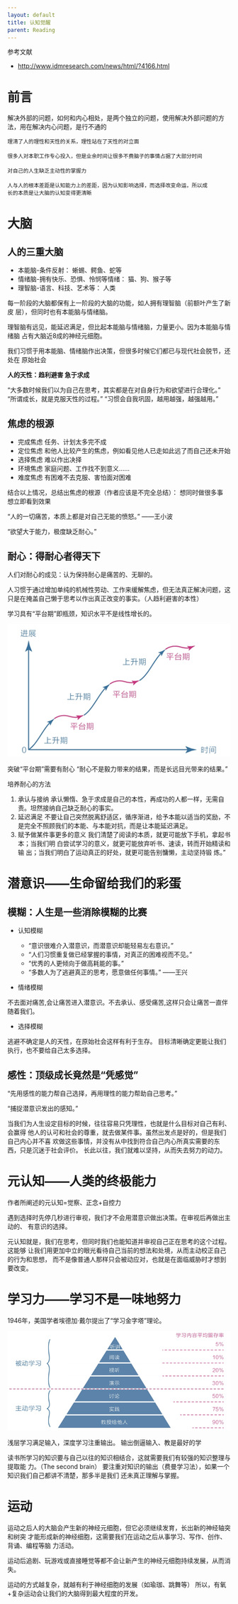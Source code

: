```yaml
---
layout: default
title: 认知觉醒
parent: Reading
---
```


参考文献

- http://www.idmresearch.com/news/html/?4166.html

# 前言

解决外部的问题，如何和内心相处，是两个独立的问题，使用解决外部问题的方法，用在解决内心问题，是行不通的

```text
理清了人的理性和天性的关系，理性站在了天性的对立面

很多人对本职工作专心投入，但是业余时间让很多不费脑子的事情占据了大部分时间

对自己的人生缺乏主动性的掌握力

⼈与⼈的根本差距是认知能⼒上的差距，因为认知影响选择，⽽选择改变命运，所以成
⻓的本质是让⼤脑的认知变得更清晰
```

# 大脑

## 人的三重大脑

- 本能脑-条件反射： 蜥蜴、鳄⻥、蛇等
- 情绪脑-拥有快乐、恐惧、怜悯等情绪： 猫、狗、猴⼦等
- 理智脑-语⾔、科技、艺术等： ⼈类

每⼀阶段的⼤脑都保有上⼀阶段的⼤脑的功能，如⼈拥有理智脑（前额叶产⽣了新⽪
层），但同时也有本能脑与情绪脑。

理智脑有远⻅，能延迟满⾜，但⽐起本能脑与情绪脑，⼒量更⼩。因为本能脑与情绪脑
占有⼤脑近8成的神经元细胞。

我们习惯于⽤本能脑、情绪脑作出决策，但很多时候它们都已与现代社会脱节，还处在
原始社会

**⼈的天性：趋利避害 急于求成**

“⼤多数时候我们以为⾃⼰在思考，其实都是在对⾃⾝⾏为和欲望进⾏合理化。”
“所谓成⻓，就是克服天性的过程。”
“习惯会⾃我巩固，越⽤越强，越强越⽤。”

## 焦虑的根源

- 完成焦虑 任务、计划太多完不成
- 定位焦虑 和他⼈⽐较产⽣的焦虑，例如看⻅他⼈已⾛如此远了⽽⾃⼰还未开始
- 选择焦虑 难以作出决择
- 环境焦虑 家庭问题、⼯作找不到意义……
- 难度焦虑 有困难不去克服、害怕⾯对困难

结合以上情况，总结出焦虑的根源（作者应该是不完全总结）：
想同时做很多事 想⽴即看到效果

“⼈的⼀切痛苦，本质上都是对⾃⼰⽆能的愤怒。” ——王⼩波

“欲望⼤于能⼒，极度缺乏耐⼼。”

## 耐⼼：得耐⼼者得天下

⼈们对耐⼼的成⻅：认为保持耐⼼是痛苦的、⽆聊的。

⼈习惯于通过增加单纯的机械性劳动、⼯作来缓解焦虑，但⽆法真正解决问题，这只是在掩盖⾃⼰懒于思考以作出真正改变的事实。（⼈趋利避害的本性）

学习具有“平台期”即瓶颈，知识⽔平不是线性增⻓的。

![img.png](img%2Fimg.png)

突破“平台期”需要有耐⼼
“耐⼼不是毅⼒带来的结果，⽽是⻓远⽬光带来的结果。”

培养耐⼼的⽅法

1. 承认与接纳
   承认懒惰、急于求成是⾃⼰的本性，再成功的⼈都⼀样，⽆需⾃责。坦然接纳⾃⼰缺乏耐⼼的事实。
2. 延迟满⾜
   不要让⾃⼰突然脱离舒适区，循序渐进，给予本能以适当的奖励，不是完全不照顾我们的本能、与本能对抗，⽽是让本能延迟满⾜。
3. 赋予做某件事更多的意义
   我们清楚了阅读的本质，就更可能放下⼿机，拿起书本；当我们明
   ⽩尝试学习的意义，就更可能放弃听书、速读，转⽽开始精读和输
   出；当我们明⽩了运动真正的好处，就更可能告别慵懒，主动坚持锻
   炼。”

# 潜意识——⽣命留给我们的彩蛋

## 模糊：⼈⽣是⼀些消除模糊的⽐赛

- 认知模糊

    - “意识很难介⼊潜意识，⽽潜意识却能轻易左右意识。”
    - “⼈们习惯重复做已经掌握的事情，对真正的困难视⽽不⻅。”
    - “优秀的⼈更倾向于做⾼耗能的事。”
    - “多数⼈为了逃避真正的思考，愿意做任何事情。” ——王兴

- 情绪模糊

不去⾯对痛苦,会让痛苦进⼊潜意识。不去承认、感受痛苦,这样只会让痛苦⼀直伴随着我们。

- 选择模糊

逃避不确定是⼈的天性，在原始社会这样有利于⽣存。
⽬标清晰确定更能让我们执⾏，也不要给⾃⼰太多选择。

## 感性：顶级成⻓竟然是“凭感觉”

“先⽤感性的能⼒帮⾃⼰选择，再⽤理性的能⼒帮助⾃⼰思考。”

“捕捉潜意识发出的感知。”

当我们为⼈⽣设定⽬标的时候，往往容易只凭理性，也就是什么⽬标对⾃⼰有利、会赢得
他⼈的认可和社会的尊重，就去做某件事。虽然出发点是好的，但是我们⾃⼰内⼼并不喜
欢做这些事情，并没有从中找到符合⾃⼰内⼼所真实需要的东⻄，只是沉迷于社会评价。
⻓此以往，我们就难以坚持，从⽽失去努⼒的动⼒。

# 元认知——⼈类的终极能⼒

作者所阐述的元认知=觉察、正念+⾃控⼒

遇到选择时先停⼏秒进⾏审视，我们才不会⽤潜意识做出决策。在审视后再做出主动的、
有意识的选择。

元认知就是，我们在思考，但同时我们也能知道并审视⾃⼰正在思考的这个过程。这能够
让我们⽤更加中⽴的眼光看待⾃⼰当前的想法和处境，从⽽主动校正⾃⼰的⾏为和思想，
⽽不是像普通⼈那样只会被动应对，也就是在⾯临威胁时才想到要改变。

# 学习⼒——学习不是⼀味地努⼒

1946年，美国学者埃德加·戴尔提出了“学习⾦字塔”理论。

![img_1.png](img%2Fimg_1.png)

浅层学习满⾜输⼊，深度学习注重输出。
输出倒逼输⼊、教是最好的学

读书所学习的知识要与⾃⼰以往的知识相结合，这就需要我们有较强的知识整理与提取能
⼒。（The second brain）
要注重对知识的输出（费曼学习法），如果⼀个知识我们⾃⼰都讲不清楚，那多半是我们
还未真正理解与掌握。

# 运动

运动之后⼈的⼤脑会产⽣新的神经元细胞，但它必须继续发育，⻓出新的神经轴突和树突
才能形成新的神经细胞，这需要我们在运动之后从事学习、写作、创作、背诵、编程等脑
⼒活动。

运动后追剧、玩游戏或直接睡觉等都不会让新产⽣的神经元细胞持续发展，从⽽消失。

运动的⽅式越复杂，就越有利于神经细胞的发展（如瑜珈、跳舞等）
所以，有氧+复杂运动会让我们的⼤脑得到最⼤程度的开发。